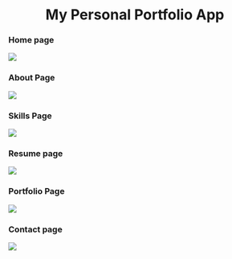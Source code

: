 <h1 style="text-align:center">My Personal Portfolio App</h1>
<h3>Home page</h3>
<img src="https://github.com/user-attachments/assets/7d5ceab4-4eae-4638-8061-df938d6b37df"/>
<h3>About Page</h3>
<img src="https://github.com/user-attachments/assets/075ff8f0-a484-4ddb-afff-4150dbe627bd"/>
<h3>Skills Page</h3>
<img src="https://github.com/user-attachments/assets/7255fdec-e09d-4192-8bc4-775e219922dc"/>
<h3>Resume page</h3>
<img src="https://github.com/user-attachments/assets/4add26cc-d182-4032-9102-fa4d1d24582e"/>
<h3>Portfolio Page</h3>
<img src="https://github.com/user-attachments/assets/c8173981-974b-4471-86a8-ee5ae8b87967"/>
<h3>Contact page</h3>
<img src="https://github.com/user-attachments/assets/ff9f86c8-b0d8-48a1-9af0-bb3d720be1ee"/>
